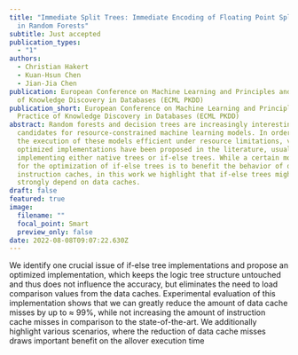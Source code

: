 ```yaml
---
title: "Immediate Split Trees: Immediate Encoding of Floating Point Split Values
  in Random Forests"
subtitle: Just accepted
publication_types:
  - "1"
authors:
  - Christian Hakert
  - Kuan-Hsun Chen
  - Jian-Jia Chen
publication: European Conference on Machine Learning and Principles and Practice
  of Knowledge Discovery in Databases (ECML PKDD)
publication_short: European Conference on Machine Learning and Principles and
  Practice of Knowledge Discovery in Databases (ECML PKDD)
abstract: Random forests and decision trees are increasingly interesting
  candidates for resource-constrained machine learning models. In order to make
  the execution of these models efficient under resource limitations, various
  optimized implementations have been proposed in the literature, usually
  implementing either native trees or if-else trees. While a certain motivation
  for the optimization of if-else trees is to benefit the behavior of dedicated
  instruction caches, in this work we highlight that if-else trees might also
  strongly depend on data caches.
draft: false
featured: true
image:
  filename: ""
  focal_point: Smart
  preview_only: false
date: 2022-08-08T09:07:22.630Z
---
```

We identify one crucial issue of if-else tree implementations and propose an optimized implementation, which keeps the logic tree structure untouched and thus does not influence the accuracy, but eliminates the need
to load comparison values from the data caches. Experimental evaluation of this implementation shows that we can greatly reduce the amount of data cache misses by up to ≈ 99%, while not increasing the amount of instruction cache misses in comparison to the state-of-the-art. We additionally highlight various scenarios, where the reduction of data cache misses draws important benefit on the allover execution time